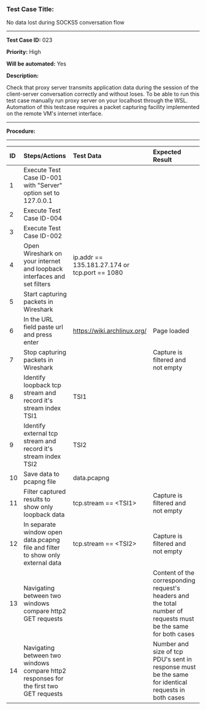 
### Test Case Title: ###

 No data lost during SOCKS5 conversation flow								

---

**Test Case ID:** 023

**Priority:** High

**Will be automated:** Yes

**Description:**

Check that proxy server transmits application data during the session of the client-server conversation correctly and without loses.
To be able to run this test case manually run proxy server on your localhost through the WSL. Automation of this testcase requires a
packet capturing facility implemented on the remote VM's internet interface.

---

**Procedure:**

___

|      ID       | Steps/Actions |  Test Data  | Expected Result |
| :------------ |:--------------| :---------- | :-------------- |
|       1       | Execute Test Case ID-001 with "Server" option set  to 127.0.0.1 |  |  |
|       2       | Execute Test Case ID-004 |  |  |
|       3       | Execute Test Case ID-002 |  |  |
|       4       | Open Wireshark on your internet and loopback interfaces and set filters | ip.addr == 135.181.27.174 or tcp.port == 1080 |  |
|       5       | Start capturing packets in Wireshark | |  |
|       6       | In the URL field paste url and press enter | https://wiki.archlinux.org/ | Page loaded |
|       7       | Stop capturing packets in Wireshark | | Capture is filtered and not empty |
|       8       | Identify loopback tcp stream and record it's stream index TSI1 | TSI1 |  |
|       9       | Identify external tcp stream and record it's stream index TSI2 | TSI2 |  |
|       10      | Save data to pcapng file | data.pcapng | |
|       11      | Filter captured results to show only loopback data | tcp.stream == \<TSI1> | Capture is filtered and not empty |
|       12      | In separate window open data.pcapng file and filter to show only external data | tcp.stream == \<TSI2> | Capture is filtered and not empty |
|       13      | Navigating between two windows compare http2 GET requests |  | Content of the corresponding request's headers and the total number of requests must be the same for both cases |
|       14     | Navigating between two windows compare http2 responses for the first two GET requests |  | Number and size of tcp PDU's sent in response must be the same for identical requests in both cases |



